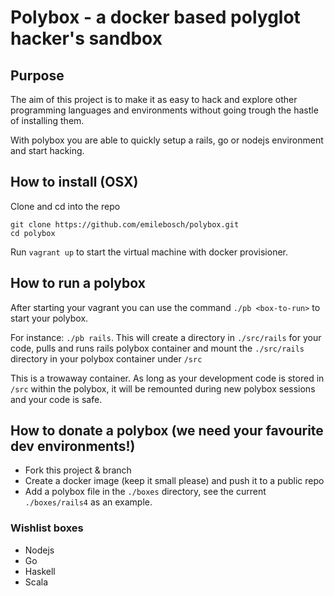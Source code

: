 # Polybox - a docker based polyglot hacker's sandbox

## Purpose

The aim of this project is to make it as easy to hack and explore other programming languages and environments without going trough the hastle of installing them. 

With polybox you are able to quickly setup a rails, go or nodejs environment and start hacking.

## How to install (OSX)

Clone and cd into the repo

```
git clone https://github.com/emilebosch/polybox.git
cd polybox
```

Run `vagrant up` to start the virtual machine with docker provisioner.

## How to run a polybox

After starting your vagrant you can use the command `./pb <box-to-run>` to start your polybox. 

For instance: `./pb rails`. This will create a directory in `./src/rails` for your code, pulls and runs rails polybox container and mount the `./src/rails` directory in your polybox container under `/src`

This is a trowaway container. As long as your development code is stored in `/src` within the polybox, it will be remounted during new polybox sessions and your code is safe.

## How to donate a polybox (we need your favourite dev environments!)

- Fork this project & branch
- Create a docker image (keep it small please) and push it to a public repo
- Add a polybox file in the `./boxes` directory, see the current `./boxes/rails4` as an example.

### Wishlist boxes

- Nodejs
- Go
- Haskell
- Scala
